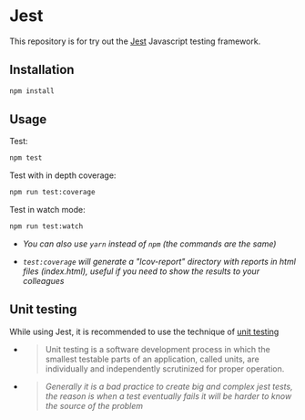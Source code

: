 # Jest

This repository is for try out the [Jest](https://jestjs.io/) Javascript testing framework.

## Installation

```bash
npm install
```

## Usage

Test:

```bash
npm test
```

Test with in depth coverage:

```bash
npm run test:coverage
```

Test in watch mode:

```bash
npm run test:watch
```

- _You can also use `yarn` instead of `npm` (the commands are the same)_

- _`test:coverage` will generate a "lcov-report" directory with reports in html files (index.html), useful if you need to show the results to your colleagues_

## Unit testing

While using Jest, it is recommended to use the technique of [unit testing](https://en.wikipedia.org/wiki/Unit_testing)

- > Unit testing is a software development process in which the smallest testable parts of an application, called units, are individually and independently scrutinized for proper operation.

- > _Generally it is a bad practice to create big and complex jest tests, the reason is when a test eventually fails it will be harder to know the source of the problem_
